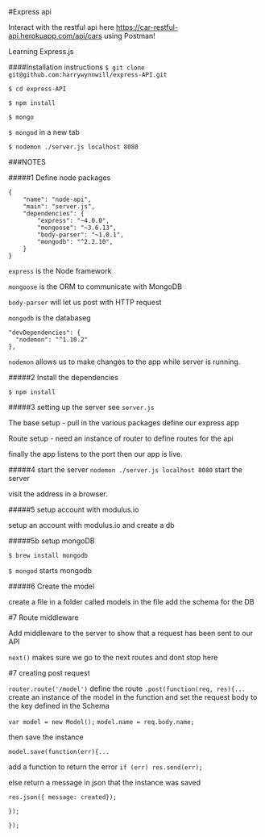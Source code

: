 
#Express api


Interact with the restful api here https://car-restful-api.herokuapp.com/api/cars using Postman!

Learning Express.js

####Installation instructions
`$ git clone git@github.com:harrywynnwill/express-API.git`

`$ cd express-API`

`$ npm install`

`$ mongo`

`$ mongod` in a new tab

`$ nodemon ./server.js localhost 8080`

###NOTES

#####1 Define node packages

```
{
    "name": "node-api",
    "main": "server.js",
    "dependencies": {
        "express": "~4.0.0",
        "mongoose": "~3.6.13",
        "body-parser": "~1.0.1",
        "mongodb": "^2.2.10",
    }
}
```

`express` is the Node framework

`mongoose` is the ORM to communicate with MongoDB

`body-parser` will let us post with HTTP request

`mongodb` is the databaseg

```
"devDependencies": {
  "nodemon": "^1.10.2"
},
```

`nodemon` allows us to make changes to the app while server is running.

#####2 Install the dependencies

`$ npm install`

#####3 setting up the server
see `server.js`

The base setup - pull in the various packages define our express app

Route setup - need an instance of router to define routes for the api

finally the app listens to the port then our app is live.

#####4 start the server
`nodemon ./server.js localhost 8080` start the server

visit the address in a browser.

#####5 setup account with modulus.io

setup an account with modulus.io and create a db

#####5b setup mongoDB

`$ brew install mongodb`

`$ mongod` starts mongodb


#####6 Create the model

create a file in a folder called models
in the file add the schema for the DB

#7 Route middleware

Add middleware to the server to show that a request has been sent to our API

`next()` makes sure we go to the next routes and dont stop here

#7 creating post request

`router.route('/model')` define the route
`.post(function(req, res){...` create an instance of the model in the function and set the request body to the key defined in the Schema

`var model = new Model();`
`model.name = req.body.name;`

then save the instance

`model.save(function(err){...`

add a function to return the error
`if (err) res.send(err);`

else return a message in json that the instance was saved

`res.json({ message: created});`

`});`

`});`
